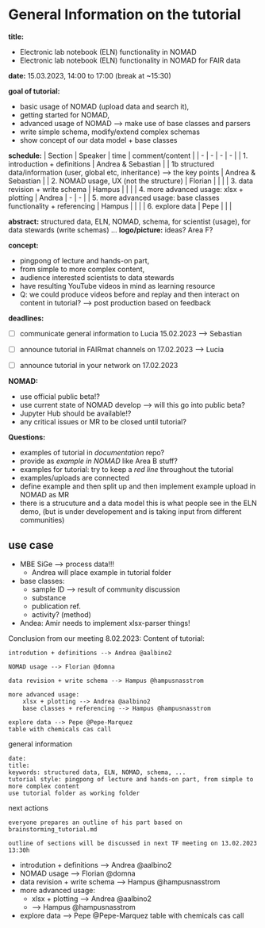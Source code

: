 # General Information on the tutorial

**title:** 
* Electronic lab notebook (ELN) functionality in NOMAD
* Electronic lab notebook (ELN) functionality in NOMAD for FAIR data

**date:** 15.03.2023, 14:00 to 17:00 (break at ~15:30)

**goal of tutorial:** 
* basic usage of NOMAD (upload data and search it), 
* getting started for NOMAD, 
* advanced usage of NOMAD --> make use of base classes and parsers
* write simple schema, modify/extend complex schemas 
* show concept of our data model + base classes
  
**schedule:**
| Section | Speaker | time | comment/content |
| - | - | - | - |
| 1. introduction + definitions | Andrea & Sebastian |
| 1b  structured data/information (user, global etc, inheritance) --> the key points | Andrea & Sebastian |
| 2. NOMAD usage, UX (not the structure)  | Florian |  |  |
| 3. data revision + write schema | Hampus |  | |
| 4. more advanced usage: xlsx + plotting | Andrea | - | - |
| 5. more advanced usage: base classes functionality + referencing | Hampus | | |
| 6. explore data | Pepe | | |

**abstract:** structured data, ELN, NOMAD, schema, for scientist (usage), for data stewards (write schemas)  ...
**logo/picture:** ideas? Area F? 

**concept:** 
* pingpong of lecture and hands-on part, 
* from simple to more complex content, 
* audience interested scientists to data stewards
* have resulting YouTube videos in mind as learning resource
* Q: we could produce videos before and replay and then interact on content in tutorial? --> post production based on feedback

**deadlines:**
* [ ] communicate general information to Lucia 15.02.2023 --> Sebastian
* [ ] announce tutorial in FAIRmat channels on 17.02.2023 --> Lucia
* [ ] announce tutorial in your network on 17.02.2023


**NOMAD:**
* use official public beta!?
* use current state of NOMAD develop --> will this go into public beta?
* Jupyter Hub should be available!?
* any critical issues or MR to be closed until tutorial?

**Questions:**
* examples of tutorial in *documentation* repo? 
* provide as *example in NOMAD* like Area B stuff? 
* examples for tutorial: try to keep a *red line* throughout the tutorial
* examples/uploads are connected
* define example and then split up and then implement example upload in NOMAD as MR
* there is a strucuture and a data model this is what people see in the ELN demo, (but is under developement and is taking input from different communities)
## use case
* MBE SiGe --> process data!!!
  * Andrea will place example in tutorial folder 
* base classes:
  * sample ID --> result of community discussion
  * substance 
  * publication ref.
  * activity? (method)
* Andea: Amir needs to implement xlsx-parser things!

Conclusion from our meeting 8.02.2023:
Content of tutorial:

    introdution + definitions --> Andrea @aalbino2

    NOMAD usage --> Florian @domna

    data revision + write schema --> Hampus @hampusnasstrom

    more advanced usage:
        xlsx + plotting --> Andrea @aalbino2
        base classes + referencing --> Hampus @hampusnasstrom

    explore data --> Pepe @Pepe-Marquez
    table with chemicals cas call

general information

    date: 
    title: 
    keywords: structured data, ELN, NOMAD, schema, ...
    tutorial style: pingpong of lecture and hands-on part, from simple to more complex content
    use tutorial folder as working folder

next actions

    everyone prepares an outline of his part based on brainstorming_tutorial.md

    outline of sections will be discussed in next TF meeting on 13.02.2023 13:30h

* introdution + definitions --> Andrea @aalbino2
* NOMAD usage --> Florian @domna
* data revision + write schema --> Hampus @hampusnasstrom
* more advanced usage:
  * xlsx + plotting --> Andrea @aalbino2
  *  --> Hampus @hampusnasstrom
* explore data --> Pepe @Pepe-Marquez
    table with chemicals cas call
